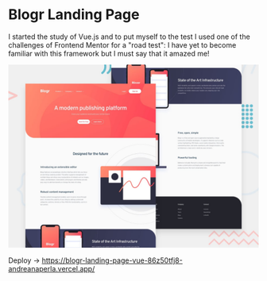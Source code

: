 # Blogr Landing Page

I started the study of Vue.js and to put myself to the test I used one of the challenges of Frontend Mentor for a "road test": I have yet to become familiar with this framework but I must say that it amazed me!

![Design preview Frontend Mentor blogr-landing-page challange](src/design/desktop-preview.jpg)

Deploy -> https://blogr-landing-page-vue-86z50tfj8-andreanaperla.vercel.app/

